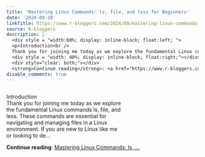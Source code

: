 ```yaml
---
title: 'Mastering Linux Commands: ls, file, and less for Beginners'
date: '2024-09-20'
linkTitle: https://www.r-bloggers.com/2024/09/mastering-linux-commands-ls-file-and-less-for-beginners/
source: R-bloggers
description: |-
  <div style = "width:60%; display: inline-block; float:left; ">
  <p>Introduction<br />
  Thank you for joining me today as we explore the fundamental Linux commands ls, file, and less. These commands are essential for navigating and managing files in a Linux environment. If you are new to Linux like me or looking to de...</p></div>
  <div style = "width: 40%; display: inline-block; float:right;"></div>
  <div style="clear: both;"></div>
  <strong>Continue reading</strong>: <a href="https://www.r-bloggers.com/2024/09/mastering-linux-commands-ls-file-and-less-for-beginners/">Mastering Linux Commands: ls, ...
disable_comments: true
---
```

<div style = "width:60%; display: inline-block; float:left; ">
<p>Introduction<br />
Thank you for joining me today as we explore the fundamental Linux commands ls, file, and less. These commands are essential for navigating and managing files in a Linux environment. If you are new to Linux like me or looking to de...</p></div>
<div style = "width: 40%; display: inline-block; float:right;"></div>
<div style="clear: both;"></div>
<strong>Continue reading</strong>: <a href="https://www.r-bloggers.com/2024/09/mastering-linux-commands-ls-file-and-less-for-beginners/">Mastering Linux Commands: ls, ...